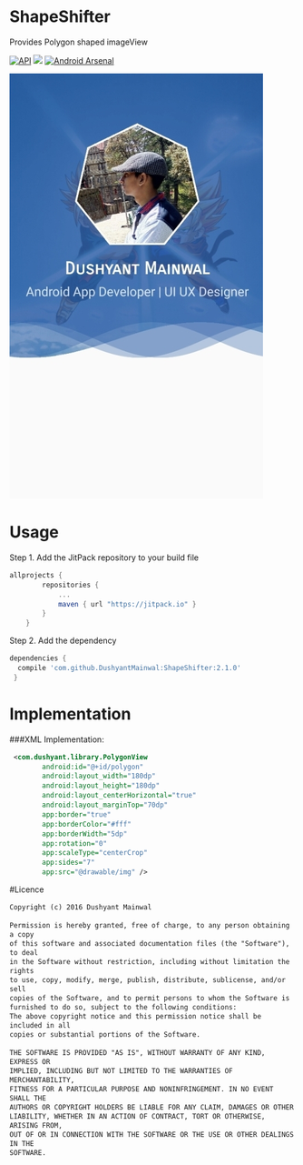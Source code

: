 # ShapeShifter
Provides Polygon shaped imageView

[![API](https://img.shields.io/badge/API-9%2B-blue.svg?style=flat)](https://android-arsenal.com/api?level=9)  [![](https://jitpack.io/v/DushyantMainwal/ShapeShifter.svg)](https://jitpack.io/#DushyantMainwal/ShapeShifter) [![Android Arsenal](https://img.shields.io/badge/Android%20Arsenal-ShapeShifter-blue.svg?style=flat)](http://android-arsenal.com/details/1/4866)

![Screenshot](/screenshot.jpeg)

# Usage
Step 1. Add the JitPack repository to your build file
```groovy
allprojects {
        repositories {
            ...
            maven { url "https://jitpack.io" }
        }
    }
```
Step 2. Add the dependency
```groovy
dependencies {
  compile 'com.github.DushyantMainwal:ShapeShifter:2.1.0'
 }
 ```
# Implementation
###XML Implementation:
```xml
 <com.dushyant.library.PolygonView
        android:id="@+id/polygon"
        android:layout_width="180dp"
        android:layout_height="180dp"
        android:layout_centerHorizontal="true"
        android:layout_marginTop="70dp"
        app:border="true"
        app:borderColor="#fff"
        app:borderWidth="5dp"
        app:rotation="0"
        app:scaleType="centerCrop"
        app:sides="7"
        app:src="@drawable/img" />
```

#Licence
```
Copyright (c) 2016 Dushyant Mainwal

Permission is hereby granted, free of charge, to any person obtaining a copy
of this software and associated documentation files (the "Software"), to deal
in the Software without restriction, including without limitation the rights
to use, copy, modify, merge, publish, distribute, sublicense, and/or sell
copies of the Software, and to permit persons to whom the Software is
furnished to do so, subject to the following conditions:
The above copyright notice and this permission notice shall be included in all
copies or substantial portions of the Software.

THE SOFTWARE IS PROVIDED "AS IS", WITHOUT WARRANTY OF ANY KIND, EXPRESS OR
IMPLIED, INCLUDING BUT NOT LIMITED TO THE WARRANTIES OF MERCHANTABILITY,
FITNESS FOR A PARTICULAR PURPOSE AND NONINFRINGEMENT. IN NO EVENT SHALL THE
AUTHORS OR COPYRIGHT HOLDERS BE LIABLE FOR ANY CLAIM, DAMAGES OR OTHER
LIABILITY, WHETHER IN AN ACTION OF CONTRACT, TORT OR OTHERWISE, ARISING FROM,
OUT OF OR IN CONNECTION WITH THE SOFTWARE OR THE USE OR OTHER DEALINGS IN THE
SOFTWARE.
```
